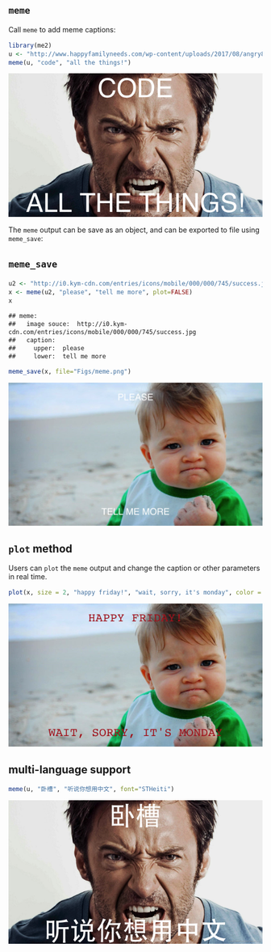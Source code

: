 <!-- README.md is generated from README.Rmd. Please edit that file -->
`meme`
------

Call `meme` to add meme captions:

``` r
library(me2)
u <- "http://www.happyfamilyneeds.com/wp-content/uploads/2017/08/angry8.jpg"
meme(u, "code", "all the things!")
```

![](Figs/unnamed-chunk-2-1.png)

The `meme` output can be save as an object, and can be exported to file using `meme_save`:

`meme_save`
-----------

``` r
u2 <- "http://i0.kym-cdn.com/entries/icons/mobile/000/000/745/success.jpg"
x <- meme(u2, "please", "tell me more", plot=FALSE)
x
```

    ## meme:
    ##   image souce:  http://i0.kym-cdn.com/entries/icons/mobile/000/000/745/success.jpg
    ##   caption:
    ##     upper:  please
    ##     lower:  tell me more

``` r
meme_save(x, file="Figs/meme.png")
```

<img src="Figs/meme.png" width="672"/>

`plot` method
-------------

Users can `plot` the `meme` output and change the caption or other parameters in real time.

``` r
plot(x, size = 2, "happy friday!", "wait, sorry, it's monday", color = "firebrick", font = "Courier")
```

![](Figs/unnamed-chunk-4-1.png)

multi-language support
----------------------

``` r
meme(u, "卧槽", "听说你想用中文", font="STHeiti")
```

![](Figs/unnamed-chunk-5-1.png)
